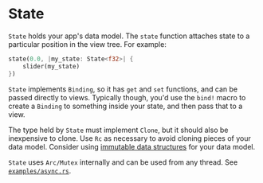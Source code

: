 # State

`State` holds your app's data model. The `state` function attaches state to a particular position in the view tree. For example:

```rust
state(0.0, |my_state: State<f32>| {
    slider(my_state)
})
```

`State` implements `Binding`, so it has `get` and `set` functions, and can be passed directly to views.
Typically though, you'd use the `bind!` macro to create a `Binding` to something inside your state, and then pass that to a view.

The type held by `State` must implement `Clone`, but it should also be inexpensive to clone. Use `Rc` as necessary to avoid cloning
pieces of your data model. Consider using [immutable data structures](https://crates.io/crates/im) for your data model.

`State` uses `Arc/Mutex` internally and can be used from any thread. See [`examples/async.rs`](../examples/async.rs).